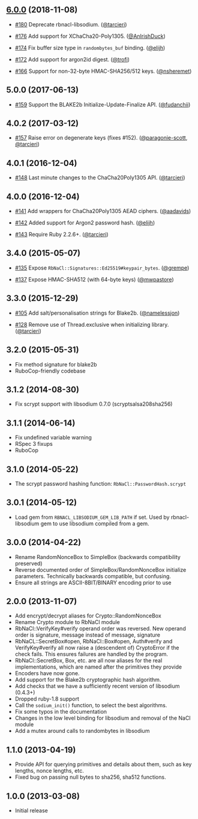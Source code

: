 ## [6.0.0] (2018-11-08)

[6.0.0]: https://github.com/crypto-rb/rbnacl/pull/182

* [#180](https://github.com/crypto-rb/rbnacl/pull/180)
  Deprecate rbnacl-libsodium.
  ([@tarcieri])

* [#176](https://github.com/crypto-rb/rbnacl/pull/176)
  Add support for XChaCha20-Poly1305.
  ([@AnIrishDuck])

* [#174](https://github.com/crypto-rb/rbnacl/pull/174)
  Fix buffer size type in `randombytes_buf` binding.
  ([@elijh])

* [#172](https://github.com/crypto-rb/rbnacl/pull/172)
  Add support for argon2id digest.
  ([@trofi])

* [#166](https://github.com/crypto-rb/rbnacl/pull/166)
  Support for non-32-byte HMAC-SHA256/512 keys.
  ([@nsheremet])

## 5.0.0 (2017-06-13)

* [#159](https://github.com/crypto-rb/rbnacl/pull/159)
  Support the BLAKE2b Initialize-Update-Finalize API.
  ([@fudanchii])

## 4.0.2 (2017-03-12)

* [#157](https://github.com/crypto-rb/rbnacl/pull/157)
  Raise error on degenerate keys (fixes #152).
  ([@paragonie-scott], [@tarcieri])

## 4.0.1 (2016-12-04)

* [#148](https://github.com/crypto-rb/rbnacl/pull/148)
  Last minute changes to the ChaCha20Poly1305 API.
  ([@tarcieri])

## 4.0.0 (2016-12-04)

* [#141](https://github.com/crypto-rb/rbnacl/pull/141)
  Add wrappers for ChaCha20Poly1305 AEAD ciphers.
  ([@aadavids])

* [#142](https://github.com/crypto-rb/rbnacl/pull/142)
  Added support for Argon2 password hash.
  ([@elijh])

* [#143](https://github.com/crypto-rb/rbnacl/pull/143)
  Require Ruby 2.2.6+.
  ([@tarcieri])

## 3.4.0 (2015-05-07)

* [#135](https://github.com/crypto-rb/rbnacl/pull/135)
  Expose `RbNaCl::Signatures::Ed25519#keypair_bytes`.
  ([@grempe])

* [#137](https://github.com/crypto-rb/rbnacl/pull/137)
  Expose HMAC-SHA512 (with 64-byte keys)
  ([@mwpastore])

## 3.3.0 (2015-12-29)

* [#105](https://github.com/crypto-rb/rbnacl/pull/105)
  Add salt/personalisation strings for Blake2b.
  ([@namelessjon])

* [#128](https://github.com/crypto-rb/rbnacl/pull/128)
  Remove use of Thread.exclusive when initializing library.
  ([@tarcieri])

## 3.2.0 (2015-05-31)

* Fix method signature for blake2b
* RuboCop-friendly codebase

## 3.1.2 (2014-08-30)

* Fix scrypt support with libsodium 0.7.0 (scryptsalsa208sha256)

## 3.1.1 (2014-06-14)

* Fix undefined variable warning
* RSpec 3 fixups
* RuboCop

## 3.1.0 (2014-05-22)

* The scrypt password hashing function: `RbNaCl::PasswordHash.scrypt`

## 3.0.1 (2014-05-12)

* Load gem from `RBNACL_LIBSODIUM_GEM_LIB_PATH` if set. Used by rbnacl-libsodium
  gem to use libsodium compiled from a gem.

## 3.0.0 (2014-04-22)

* Rename RandomNonceBox to SimpleBox (backwards compatibility preserved)
* Reverse documented order of SimpleBox/RandomNonceBox initialize parameters.
  Technically backwards compatible, but confusing.
* Ensure all strings are ASCII-8BIT/BINARY encoding prior to use

## 2.0.0 (2013-11-07)

* Add encrypt/decrypt aliases for Crypto::RandomNonceBox
* Rename Crypto module to RbNaCl module
* RbNaCl::VerifyKey#verify operand order was reversed. New operand order is
  signature, message instead of message, signature
* RbNaCL::SecretBox#open, RbNaCl::Box#open, Auth#verify and VerifyKey#verify 
  all now raise a (descendent of) CryptoError if the check fails.  This ensures
  failures are handled by the program.
* RbNaCl::SecretBox, Box, etc. are all now aliases for the real implementations,
  which are named after the primitives they provide
* Encoders have now gone.
* Add support for the Blake2b cryptographic hash algorithm.
* Add checks that we have a sufficiently recent version of libsodium (0.4.3+)
* Dropped ruby-1.8 support
* Call the `sodium_init()` function, to select the best algorithms.
* Fix some typos in the documentation
* Changes in the low level binding for libsodium and removal of the NaCl module
* Add a mutex around calls to randombytes in libsodium

## 1.1.0 (2013-04-19)

* Provide API for querying primitives and details about them, such as key
  lengths, nonce lengths, etc.
* Fixed bug on passing null bytes to sha256, sha512 functions.

## 1.0.0 (2013-03-08)

* Initial release

[@namelessjon]: https://github.com/namelessjon
[@tarcieri]: https://github.com/tarcieri
[@aadavids]: https://github.com/aadavids
[@grempe]: https://github.com/grempe
[@mwpastore]: https://github.com/mwpastore
[@elijh]: https://github.com/elijh
[@paragonie-scott]: https://github.com/paragonie-scott
[@fudanchii]: https://github.com/fudanchii
[@nsheremet]: https://github.com/nsheremet
[@trofi]: https://github.com/trofi
[@AnIrishDuck]: https://github.com/AnIrishDuck
